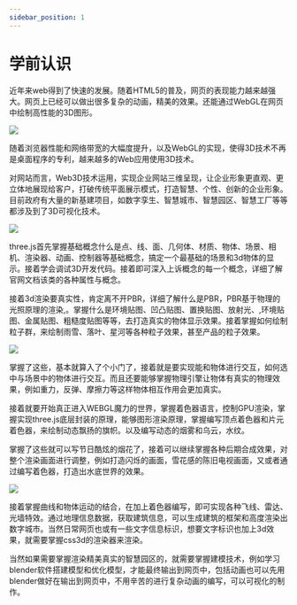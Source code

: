 ```yaml
---
sidebar_position: 1
---
```


# 学前认识

近年来web得到了快速的发展。随着HTML5的普及，网页的表现能力越来越强大。网页上已经可以做出很多复杂的动画，精美的效果。还能通过WebGL在网页中绘制高性能的3D图形。

![](/threejs/base/base1.gif)

随着浏览器性能和网络带宽的大幅度提升，以及WebGL的实现，使得3D技术不再是桌面程序的专利，越来越多的Web应用使用3D技术。

对网站而言，Web3D技术运用，实现企业网站三维呈现，让企业形象更直观、更立体地展现给客户，打破传统平面展示模式，打造智慧、个性、创新的企业形象。目前政府有大量的新基建项目，如数字孪生、智慧城市、智慧园区、智慧工厂等等都涉及到了3D可视化技术。

![](/threejs/base/base2.gif)

three.js首先掌握基础概念什么是点、线、面、几何体、材质、物体、场景、相机、渲染器、动画、控制器等基础概念，搞定一个最基础的场景和3d物体的显示。接着学会调试3D开发代码。接着即可深入上诉概念的每一个概念，详细了解官网文档该类的各种属性与概念。

接着3d渲染要真实性，肯定离不开PBR，详细了解什么是PBR，PBR基于物理的光照原理的渲染,。掌握什么是环境贴图、凹凸贴图、置换贴图、放射光、,环境贴图、金属贴图、粗糙度贴图等等，去打造真实的物体显示效果。接着掌握如何绘制粒子群，来绘制雨雪、落叶、星河等各种粒子效果，甚至产品的粒子效果。

![](/threejs/base/base3.gif)

掌握了这些，基本就算入了个小门了，接着就是要实现能和物体进行交互，如何选中与场景中的物体进行交互。而且还要能够掌握物理引擎让物体有真实的物理效果，例如重力，反弹、摩擦力等这样物体相互作用会更加真实。

接着就要开始真正进入WEBGL魔力的世界，掌握着色器语言，控制GPU渲染，掌握实现three.js底层封装的原理，能够图形渲染原理，掌握编写顶点着色器和片元着色器，来绘制动态飘扬的旗帜。以及编写动态的烟雾和乌云，水纹。

掌握了这些就可以写节日酷炫的烟花了，接着可以继续掌握各种后期合成效果，对整个渲染画面进行调整，例如打造闪烁的画面，雪花感的陈旧电视画面，又或者通过编写着色器，打造出水底世界的效果。

![](/threejs/base/base4.gif)

接着掌握曲线和物体运动的结合，在加上着色器编写，即可实现各种飞线、雷达、光墙特效。通过地理信息数据，获取建筑信息，可以生成建筑的框架和高度渲染出数字城市。当然日常网页也或有一些文字信息标识，想要文字标识也加上3d效果，就需要掌握css3d的渲染器来渲染。

当然如果需要掌握渲染精美真实的智慧园区的，就需要掌握建模技术，例如学习blender软件搭建模型和优化模型，才能最终输出到网页中，包括动画也可以先用blender做好在输出到网页中，不用辛苦的进行复杂动画的编写，可以可视化的制作。
